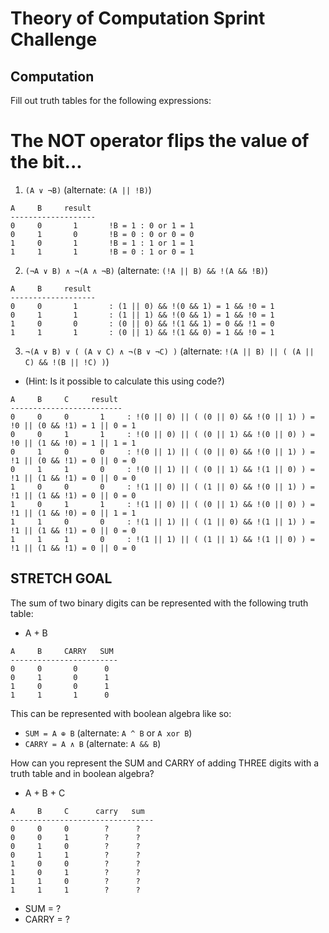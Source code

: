 # Theory of Computation Sprint Challenge

## Computation

Fill out truth tables for the following expressions:

# The NOT operator flips the value of the bit...

1. `(A ∨ ¬B)`   (alternate: `(A || !B)`)
```
A     B     result
-------------------
0     0       1       !B = 1 : 0 or 1 = 1
0     1       0       !B = 0 : 0 or 0 = 0
1     0       1       !B = 1 : 1 or 1 = 1
1     1       1       !B = 0 : 1 or 0 = 1
```

2. `(¬A ∨ B) ∧ ¬(A ∧ ¬B)`   (alternate: `(!A || B) && !(A && !B)`)
```
A     B     result
-------------------
0     0       1       : (1 || 0) && !(0 && 1) = 1 && !0 = 1
0     1       1       : (1 || 1) && !(0 && 1) = 1 && !0 = 1
1     0       0       : (0 || 0) && !(1 && 1) = 0 && !1 = 0
1     1       1       : (0 || 1) && !(1 && 0) = 1 && !0 = 1
```

3. `¬(A ∨ B) ∨ ( (A ∨ C) ∧ ¬(B ∨ ¬C) )`   (alternate: `!(A || B) || ( (A || C) && !(B || !C) )`)
  * (Hint: Is it possible to calculate this using code?)
```
A     B     C     result
-------------------------
0     0     0       1     : !(0 || 0) || ( (0 || 0) && !(0 || 1) ) = !0 || (0 && !1) = 1 || 0 = 1 
0     0     1       1     : !(0 || 0) || ( (0 || 1) && !(0 || 0) ) = !0 || (1 && !0) = 1 || 1 = 1
0     1     0       0     : !(0 || 1) || ( (0 || 0) && !(0 || 1) ) = !1 || (0 && !1) = 0 || 0 = 0
0     1     1       0     : !(0 || 1) || ( (0 || 1) && !(1 || 0) ) = !1 || (1 && !1) = 0 || 0 = 0
1     0     0       0     : !(1 || 0) || ( (1 || 0) && !(0 || 1) ) = !1 || (1 && !1) = 0 || 0 = 0
1     0     1       1     : !(1 || 0) || ( (0 || 1) && !(0 || 0) ) = !1 || (1 && !0) = 0 || 1 = 1
1     1     0       0     : !(1 || 1) || ( (1 || 0) && !(1 || 1) ) = !1 || (1 && !1) = 0 || 0 = 0
1     1     1       0     : !(1 || 1) || ( (1 || 1) && !(1 || 0) ) = !1 || (1 && !1) = 0 || 0 = 0
```

## STRETCH GOAL

The sum of two binary digits can be represented with the following truth table:

* A + B
```
A     B     CARRY   SUM
------------------------
0     0       0      0
0     1       0      1
1     0       0      1
1     1       1      0
```
This can be represented with boolean algebra like so:

* `SUM = A ⊕ B`  (alternate: `A ^ B` or `A xor B`)
* `CARRY = A ∧ B`  (alternate: `A && B`)


How can you represent the SUM and CARRY of adding THREE digits with a truth table and in boolean algebra?

* A + B + C
```
A     B     C      carry   sum
--------------------------------
0     0     0        ?      ?
0     0     1        ?      ?
0     1     0        ?      ?
0     1     1        ?      ?
1     0     0        ?      ?
1     0     1        ?      ?
1     1     0        ?      ?
1     1     1        ?      ?
```
* SUM = ?
* CARRY = ?
